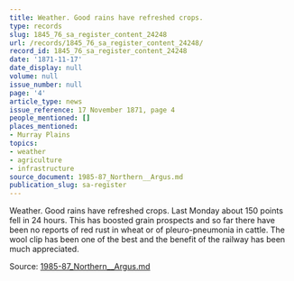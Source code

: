 ```yaml
---
title: Weather. Good rains have refreshed crops.
type: records
slug: 1845_76_sa_register_content_24248
url: /records/1845_76_sa_register_content_24248/
record_id: 1845_76_sa_register_content_24248
date: '1871-11-17'
date_display: null
volume: null
issue_number: null
page: '4'
article_type: news
issue_reference: 17 November 1871, page 4
people_mentioned: []
places_mentioned:
- Murray Plains
topics:
- weather
- agriculture
- infrastructure
source_document: 1985-87_Northern__Argus.md
publication_slug: sa-register
---
```


Weather.  Good rains have refreshed crops.  Last Monday about 150 points fell in 24 hours.  This has boosted grain prospects and so far there have been no reports of red rust in wheat or of pleuro-pneumonia in cattle.  The wool clip has been one of the best and the benefit of the railway has been much appreciated.

Source: [1985-87_Northern__Argus.md](/downloads/markdown/1985-87_Northern__Argus.md)
